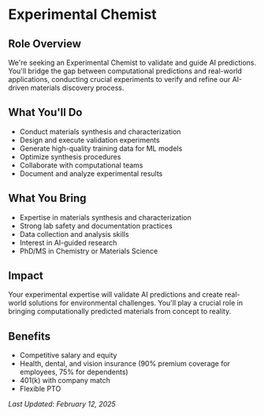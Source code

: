 # Experimental Chemist

## Role Overview
We're seeking an Experimental Chemist to validate and guide AI predictions. You'll bridge the gap between computational predictions and real-world applications, conducting crucial experiments to verify and refine our AI-driven materials discovery process.

## What You'll Do
- Conduct materials synthesis and characterization
- Design and execute validation experiments
- Generate high-quality training data for ML models
- Optimize synthesis procedures
- Collaborate with computational teams
- Document and analyze experimental results

## What You Bring
- Expertise in materials synthesis and characterization
- Strong lab safety and documentation practices
- Data collection and analysis skills
- Interest in AI-guided research
- PhD/MS in Chemistry or Materials Science

## Impact
Your experimental expertise will validate AI predictions and create real-world solutions for environmental challenges. You'll play a crucial role in bringing computationally predicted materials from concept to reality.

## Benefits
- Competitive salary and equity
- Health, dental, and vision insurance (90% premium coverage for employees, 75% for dependents)
- 401(k) with company match
- Flexible PTO

*Last Updated: February 12, 2025*
